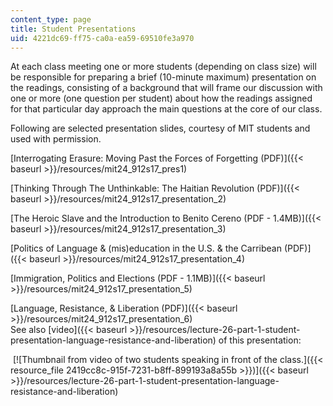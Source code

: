 ```yaml
---
content_type: page
title: Student Presentations
uid: 4221dc69-ff75-ca0a-ea59-69510fe3a970
---
```


At each class meeting one or more students (depending on class size) will be responsible for preparing a brief (10-minute maximum) presentation on the readings, consisting of a background that will frame our discussion with one or more (one question per student) about how the readings assigned for that particular day approach the main questions at the core of our class.

Following are selected presentation slides, courtesy of MIT students and used with permission.

[Interrogating Erasure: Moving Past the Forces of Forgetting (PDF)]({{< baseurl >}}/resources/mit24_912s17_pres1)

[Thinking Through The Unthinkable: The Haitian Revolution (PDF)]({{< baseurl >}}/resources/mit24_912s17_presentation_2)

[The Heroic Slave and the Introduction to Benito Cereno (PDF - 1.4MB)]({{< baseurl >}}/resources/mit24_912s17_presentation_3)

[Politics of Language & (mis)education in the U.S. & the Carribean (PDF)]({{< baseurl >}}/resources/mit24_912s17_presentation_4)

[Immigration, Politics and Elections (PDF - 1.1MB)]({{< baseurl >}}/resources/mit24_912s17_presentation_5)

[Language, Resistance, & Liberation (PDF)]({{< baseurl >}}/resources/mit24_912s17_presentation_6)  
See also [video]({{< baseurl >}}/resources/lecture-26-part-1-student-presentation-language-resistance-and-liberation) of this presentation:

 [![Thumbnail from video of two students speaking in front of the class.]({{< resource_file 2419cc8c-915f-7231-b8ff-899193a8a55b >}})]({{< baseurl >}}/resources/lecture-26-part-1-student-presentation-language-resistance-and-liberation)